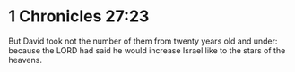 # 1 Chronicles 27:23

But David took not the number of them from twenty years old and under: because the LORD had said he would increase Israel like to the stars of the heavens.